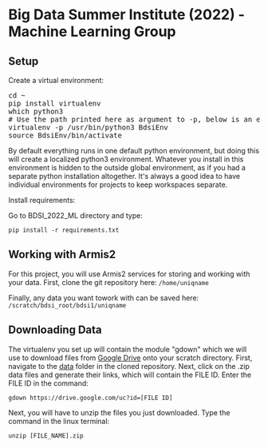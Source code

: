 # Big Data Summer Institute (2022) - Machine Learning Group

## Setup

Create a virtual environment:

<pre>
cd ~
pip install virtualenv
which python3
# Use the path printed here as argument to -p, below is an example
virtualenv -p /usr/bin/python3 BdsiEnv
source BdsiEnv/bin/activate
</pre>

By default everything runs in one default python environment,
but doing this will create a localized python3 environment. Whatever you install
in this environment is hidden to the outside global environment, as if you had
a separate python installation altogether. It's always a good idea
to have individual environments for projects to keep workspaces separate.

Install requirements:

Go to BDSI_2022_ML directory and type:

`pip install -r requirements.txt`

## Working with Armis2

For this project, you will use Armis2 services for storing and working with your data. First, clone the git repository here:
`/home/uniqname`

Finally, any data you want towork with can be saved here:
`/scratch/bdsi_root/bdsi1/uniqname`




## Downloading Data

The virtualenv you set up will contain the module "gdown" which we will use to download files from [Google Drive](https://drive.google.com/drive/folders/1Y-p0NUCtyVz4pKVxgyB8IQWubjOED497?usp=sharing) onto your scratch directory. First, navigate to the [data](https://github.com/comp-hci-lab/BDSI_2022_ML/tree/main/data) folder in the cloned repository. Next, click on the .zip data files and generate their links, which will contain the FILE ID. Enter the FILE ID in the command:

`gdown https://drive.google.com/uc?id=[FILE ID]`

Next, you will have to unzip the files you just downloaded. Type the command in the linux terminal:

`unzip [FILE_NAME].zip `



